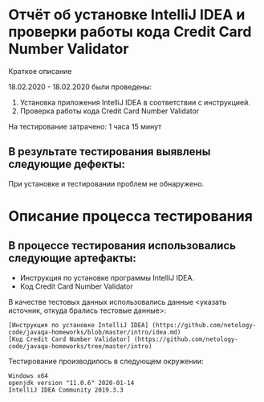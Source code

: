 # Отчёт об установке IntelliJ IDEA и проверки работы кода Credit Card Number Validator
Краткое описание

18.02.2020 - 18.02.2020 были проведены:
1. Установка приложения IntelliJ IDEA в соответствии с инструкцией.
2. Проверка работы кода Credit Card Number Validator

На тестирование затрачено: 1 часа 15 минут

## В результате тестирования выявлены следующие дефекты:

При установке и тестировании проблем не обнаружено.


# Описание процесса тестирования

## В процессе тестирования использовались следующие артефакты:

   * Инструкция по установке программы IntelliJ IDEA.
   * Код Credit Card Number Validator

В качестве тестовых данных использовались данные <указать источник, откуда брались тестовые данные>:

    [Инструкция по установке IntelliJ IDEA] (https://github.com/netology-code/javaqa-homeworks/blob/master/intro/idea.md)
    [Код Credit Card Number Validator] (https://github.com/netology-code/javaqa-homeworks/tree/master/intro)
    

Тестирование производилось в следующем окружении:

    Windows x64
    openjdk version "11.0.6" 2020-01-14
    IntelliJ IDEA Community 2019.3.3